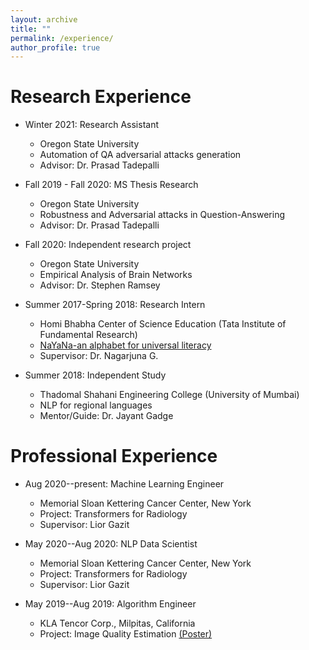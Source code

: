 ```yaml
---
layout: archive
title: ""
permalink: /experience/
author_profile: true
---
```


Research Experience
======
* Winter 2021: Research Assistant
  * Oregon State University
  * Automation of QA adversarial attacks generation
  * Advisor: Dr. Prasad Tadepalli

* Fall 2019 - Fall 2020: MS Thesis Research
  * Oregon State University
  * Robustness and Adversarial attacks in Question-Answering
  * Advisor: Dr. Prasad Tadepalli

* Fall 2020: Independent research project
  * Oregon State University
  * Empirical Analysis of Brain Networks
  * Advisor: Dr. Stephen Ramsey

* Summer 2017-Spring 2018: Research Intern
  * Homi Bhabha Center of Science Education (Tata Institute of Fundamental Research)
  * [NaYaNa-an alphabet for universal literacy](https://www.gnowledge.org/projects/naYana.html)
  * Supervisor: Dr. Nagarjuna G.

* Summer 2018: Independent Study
  * Thadomal Shahani Engineering College (University of Mumbai)
  * NLP for regional languages
  * Mentor/Guide: Dr. Jayant Gadge


Professional Experience
======
* Aug 2020--present: Machine Learning Engineer
  * Memorial Sloan Kettering Cancer Center, New York
  * Project: Transformers for Radiology
  * Supervisor: Lior Gazit

* May 2020--Aug 2020: NLP Data Scientist
  * Memorial Sloan Kettering Cancer Center, New York
  * Project: Transformers for Radiology
  * Supervisor: Lior Gazit

* May 2019--Aug 2019: Algorithm Engineer
  * KLA Tencor Corp., Milpitas, California
  * Project: Image Quality Estimation [(Poster)](../files/PosterPresentation_PrachiRahurkar.pdf)